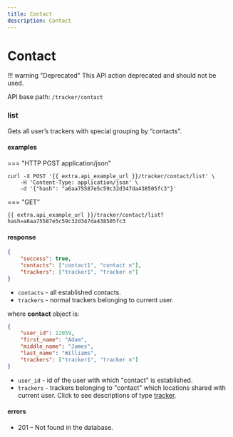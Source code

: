 ```yaml
---
title: Contact
description: Contact
---
```

# Contact 

!!! warning "Deprecated"
    This API action deprecated and should not be used.

API base path: `/tracker/contact`

### list

Gets all user’s trackers with special grouping by “contacts”.

#### examples

=== "HTTP POST application/json"

```abap
curl -X POST '{{ extra.api_example_url }}/tracker/contact/list' \
    -H 'Content-Type: application/json' \ 
    -d '{"hash": "a6aa75587e5c59c32d347da438505fc3"}'
```

=== "GET"

```abap
{{ extra.api_example_url }}/tracker/contact/list?hash=a6aa75587e5c59c32d347da438505fc3
```

#### response

```json
{
    "success": true,
    "contacts": ["contact1", "contact n"],
    "trackers": ["tracker1", "tracker n"]
}
```

* `contacts` - all established contacts.
* `trackers` - normal trackers belonging to current user.

where **contact** object is:

```json
{
    "user_id": 12059,
    "first_name": "Adam",
    "middle_name": "James",
    "last_name": "Williams",
    "trackers": ["tracker1", "tracker n"]
}
```

* `user_id` - id of the user with which "contact" is established.
* `trackers` - trackers belonging to "contact" which locations shared with current user.
Click to see descriptions of type [tracker](index.md#tracker-object-structure).

#### errors

* 201 – Not found in the database.
